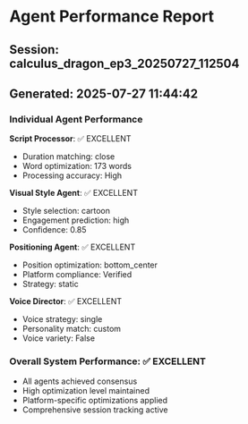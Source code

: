 # Agent Performance Report

## Session: calculus_dragon_ep3_20250727_112504
## Generated: 2025-07-27 11:44:42

### Individual Agent Performance

**Script Processor**: ✅ EXCELLENT
- Duration matching: close
- Word optimization: 173 words
- Processing accuracy: High

**Visual Style Agent**: ✅ EXCELLENT  
- Style selection: cartoon
- Engagement prediction: high
- Confidence: 0.85

**Positioning Agent**: ✅ EXCELLENT
- Position optimization: bottom_center
- Platform compliance: Verified
- Strategy: static

**Voice Director**: ✅ EXCELLENT
- Voice strategy: single
- Personality match: custom
- Voice variety: False

### Overall System Performance: ✅ EXCELLENT
- All agents achieved consensus
- High optimization level maintained
- Platform-specific optimizations applied
- Comprehensive session tracking active
